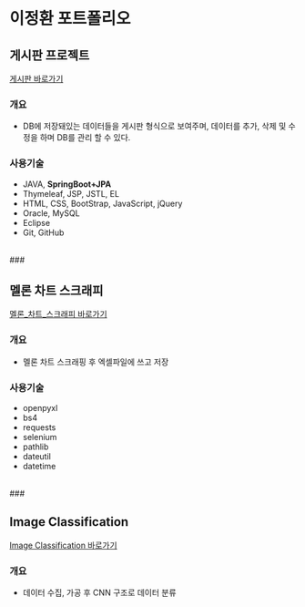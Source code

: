# 이정환 포트폴리오

## 게시판 프로젝트
[게시판 바로가기](https://github.com/dlwjdghks92-pf/boardsProject)

### 개요
* DB에 저장돼있는 데이터들을 게시판 형식으로 보여주며, 데이터를 추가, 삭제 및 수정을 하며 DB를 관리 할 수 있다.  

### 사용기술
* JAVA, **SpringBoot+JPA**
* Thymeleaf, JSP, JSTL, EL
* HTML, CSS, BootStrap, JavaScript, jQuery
* Oracle, MySQL
* Eclipse
* Git, GitHub
<br>
### 

## 멜론 차트 스크래피
[멜론_차트_스크래피 바로가기](https://github.com/dlwjdghks92-pf/melonChartScrapy)

### 개요
* 멜론 차트 스크래핑 후 엑셀파일에 쓰고 저장

### 사용기술
* openpyxl
* bs4
* requests
* selenium
* pathlib
* dateutil
* datetime
<br>
###

## Image Classification
[Image Classification 바로가기](https://github.com/dlwjdghks92-pf/imgClassification)

### 개요
* 데이터 수집, 가공 후 CNN 구조로 데이터 분류
